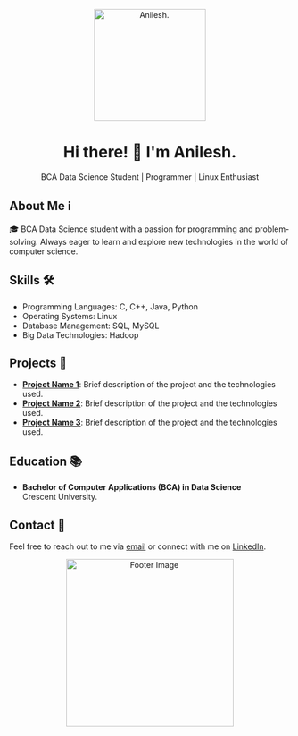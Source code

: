 <!-- Header Section -->
<p align="center">
  <img src="https://your-image-url.com/your-image.png" width="200" height="200" alt="Anilesh.">
</p>
<h1 align="center">Hi there! 👋 I'm Anilesh.</h1>
<p align="center">BCA Data Science Student | Programmer | Linux Enthusiast</p>

<!-- About Me Section -->
## About Me ℹ️

🎓 BCA Data Science student with a passion for programming and problem-solving. Always eager to learn and explore new technologies in the world of computer science.

## Skills 🛠️

- Programming Languages: C, C++, Java, Python
- Operating Systems: Linux
- Database Management: SQL, MySQL
- Big Data Technologies: Hadoop

## Projects 🚀

- **[Project Name 1](link-to-project)**: Brief description of the project and the technologies used.
- **[Project Name 2](link-to-project)**: Brief description of the project and the technologies used.
- **[Project Name 3](link-to-project)**: Brief description of the project and the technologies used.

## Education 📚

- **Bachelor of Computer Applications (BCA) in Data Science**  
  Crescent University.

## Contact 📧

Feel free to reach out to me via [email](mailto:anileshmoses05@gmail.com) or connect with me on [LinkedIn]([https://www.linkedin.com/in/your-linkedin-profile](https://www.linkedin.com/mwlite/feed/?trk=guest_homepage-basic_google-one-tap-submit)).

<!-- Footer Section -->
<p align="center">
  <img src="https://your-footer-image-url.com/your-footer-image.png" width="300" alt="Footer Image">
</p>
